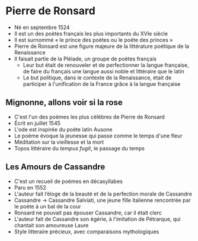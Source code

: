 # Pierre de Ronsard

- Né en septembre 1524
- Il est un des poètes français les plus importants du XVIe siècle
- Il est surnommé « le prince des poètes ou le poète des princes »
- Pierre de Ronsard est une figure majeure de la littérature poétique de la Renaissance
- Il faisait partie de la Pléiade, un groupe de poètes français
	- Leur but était de renouveler et de perfectionner la langue française, de faire du français une langue aussi noble et littéraire que le latin
	- Le but politique, dans le contexte de la Renaissance, était de participer à l'unification de la France grâce à la langue française

## Mignonne, allons voir si la rose

- C'est l'un des poèmes les plus célèbres de Pierre de Ronsard
- Écrit en juillet 1545
- L'ode est inspirée du poète latin Ausone
- Le poème évoque la jeunesse qui passe comme le temps d'une fleur
- Méditation sur la vieillesse et la mort
- Topos littéraire du *tempus fugit*, le passage du temps

## Les Amours de Cassandre

- C'est un recueil de poèmes en décasyllabes
- Paru en 1552
- L'auteur fait l’éloge de la beauté et de la perfection morale de Cassandre
- Cassandre → Cassandre Salviati, une jeune fille italienne rencontrée par le poète à un bal de la cour
- Ronsard ne pouvait pas épouser Cassandre, car il était clerc
- L'auteur fait de Cassandre son égérie, à l'imitation de Pétrarque, qui chantait son amoureuse Laure
- Style litteraire précieux, avec comparaisons mythologiques